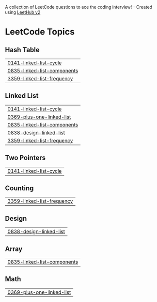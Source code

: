 A collection of LeetCode questions to ace the coding interview! - Created using [LeetHub v2](https://github.com/arunbhardwaj/LeetHub-2.0)
<!---LeetCode Topics Start-->
# LeetCode Topics
## Hash Table
|  |
| ------- |
| [0141-linked-list-cycle](https://github.com/keyur7523/LeetCode-Solutions/tree/master/0141-linked-list-cycle) |
| [0835-linked-list-components](https://github.com/keyur7523/LeetCode-Solutions/tree/master/0835-linked-list-components) |
| [3359-linked-list-frequency](https://github.com/keyur7523/LeetCode-Solutions/tree/master/3359-linked-list-frequency) |
## Linked List
|  |
| ------- |
| [0141-linked-list-cycle](https://github.com/keyur7523/LeetCode-Solutions/tree/master/0141-linked-list-cycle) |
| [0369-plus-one-linked-list](https://github.com/keyur7523/LeetCode-Solutions/tree/master/0369-plus-one-linked-list) |
| [0835-linked-list-components](https://github.com/keyur7523/LeetCode-Solutions/tree/master/0835-linked-list-components) |
| [0838-design-linked-list](https://github.com/keyur7523/LeetCode-Solutions/tree/master/0838-design-linked-list) |
| [3359-linked-list-frequency](https://github.com/keyur7523/LeetCode-Solutions/tree/master/3359-linked-list-frequency) |
## Two Pointers
|  |
| ------- |
| [0141-linked-list-cycle](https://github.com/keyur7523/LeetCode-Solutions/tree/master/0141-linked-list-cycle) |
## Counting
|  |
| ------- |
| [3359-linked-list-frequency](https://github.com/keyur7523/LeetCode-Solutions/tree/master/3359-linked-list-frequency) |
## Design
|  |
| ------- |
| [0838-design-linked-list](https://github.com/keyur7523/LeetCode-Solutions/tree/master/0838-design-linked-list) |
## Array
|  |
| ------- |
| [0835-linked-list-components](https://github.com/keyur7523/LeetCode-Solutions/tree/master/0835-linked-list-components) |
## Math
|  |
| ------- |
| [0369-plus-one-linked-list](https://github.com/keyur7523/LeetCode-Solutions/tree/master/0369-plus-one-linked-list) |
<!---LeetCode Topics End-->